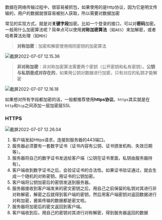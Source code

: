 数据在网络传输过程中，很容易被抓包，如果使用的是http协议，因为它是明文传输的，用户的数据就很容易被别人获取，所以需要对数据加密



常见的实现方式，就是对**关键字段**加密。比如一个登录的接口，可以对**密码**加密。一般用什么加密算法呢？简单点可以使用**对称加密算法**（如`AES`）来加解密，或者哈希算法处理（如`MD5`）

> **对称加密**：加密和解密使用相同密钥的加密算法

![截屏2022-07-07 12.15.36](https://s2.loli.net/2022/07/07/VmuNlgYe86szyRx.png)



> **非对称加密**：非对称加密算法需要两个密钥（公开密钥和私有密钥）。**公钥与私钥是成对存在的**，如果用公钥对数据进行加密，只有对应的私钥才能解密

![截屏2022-07-07 12.16.18](https://s2.loli.net/2022/07/07/74rtxyZFlkLPOM2.png)



如果想对所有字段都加密的话，一般都推荐使用**https协议**。`https`其实就是在`http`和`tcp`之间添加一层加密层SSL



### HTTPS

![截屏2022-07-07 12.26.04](https://s2.loli.net/2022/07/07/sBzFmPev4arcGfW.png)



1. 客户端发起Https请求，连接到服务器的443端口。
2. 服务器必须要有一套数字证书（证书内容有公钥、证书颁发机构、失效日期等）。
3. 服务器将自己的数字证书发送给客户端（公钥在证书里面，私钥由服务器持有）。
4. 客户端收到数字证书之后，会验证证书的合法性。如果证书验证通过，就会生成一个随机的对称密钥，用证书的公钥加密。
5. 客户端将公钥加密后的密钥发送到服务器。
6. 服务器接收到客户端发来的密文密钥之后，用自己之前保留的私钥对其进行非对称解密，解密之后就得到客户端的密钥，然后用客户端密钥对返回数据进行对称加密，酱紫传输的数据都是密文啦。
7. 服务器将加密后的密文返回到客户端。
8. 客户端收到后，用自己的密钥对其进行对称解密，得到服务器返回的数据































